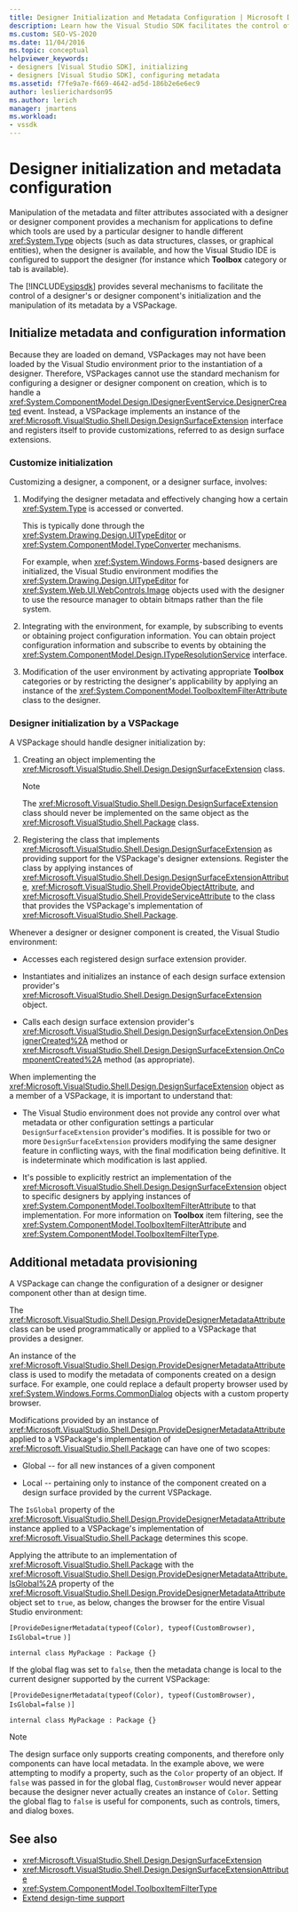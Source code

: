 ```yaml
---
title: Designer Initialization and Metadata Configuration | Microsoft Docs
description: Learn how the Visual Studio SDK facilitates the control of a designer's or designer component's initialization and its metadata by a VSPackage.
ms.custom: SEO-VS-2020
ms.date: 11/04/2016
ms.topic: conceptual
helpviewer_keywords:
- designers [Visual Studio SDK], initializing
- designers [Visual Studio SDK], configuring metadata
ms.assetid: f7fe9a7e-f669-4642-ad5d-186b2e6e6ec9
author: leslierichardson95
ms.author: lerich
manager: jmartens
ms.workload:
- vssdk
---
```

# Designer initialization and metadata configuration

Manipulation of the metadata and filter attributes associated with a designer or designer component provides a mechanism for applications to define which tools are used by a particular designer to handle different <xref:System.Type> objects (such as data structures, classes, or graphical entities), when the designer is available, and how the Visual Studio IDE is configured to support the designer (for instance which **Toolbox** category or tab is available).

The [!INCLUDE[vsipsdk](../extensibility/includes/vsipsdk_md.md)] provides several mechanisms to facilitate the control of a designer's or designer component's initialization and the manipulation of its metadata by a VSPackage.

## Initialize metadata and configuration information
 Because they are loaded on demand, VSPackages may not have been loaded by the Visual Studio environment prior to the instantiation of a designer. Therefore, VSPackages cannot use the standard mechanism for configuring a designer or designer component on creation, which is to handle a <xref:System.ComponentModel.Design.IDesignerEventService.DesignerCreated> event. Instead, a VSPackage implements an instance of the <xref:Microsoft.VisualStudio.Shell.Design.DesignSurfaceExtension> interface and  registers itself to provide customizations, referred to as design surface extensions.

### Customize initialization

Customizing a designer, a component, or a designer surface, involves:

1. Modifying the designer metadata and effectively changing how a certain <xref:System.Type> is accessed or converted.

    This is typically done through the <xref:System.Drawing.Design.UITypeEditor> or <xref:System.ComponentModel.TypeConverter> mechanisms.

    For example, when <xref:System.Windows.Forms>-based designers are initialized, the Visual Studio environment modifies the <xref:System.Drawing.Design.UITypeEditor> for <xref:System.Web.UI.WebControls.Image> objects used with the designer to use the resource manager to obtain bitmaps rather than the file system.

2. Integrating with the environment, for example, by subscribing to events or obtaining project configuration information. You can obtain project configuration information and subscribe to events by obtaining the <xref:System.ComponentModel.Design.ITypeResolutionService> interface.

3. Modification of the user environment by activating appropriate **Toolbox** categories or by restricting the designer's applicability by applying an instance of the <xref:System.ComponentModel.ToolboxItemFilterAttribute> class to the designer.

### Designer initialization by a VSPackage

A VSPackage should handle designer initialization by:

1. Creating an object implementing the <xref:Microsoft.VisualStudio.Shell.Design.DesignSurfaceExtension> class.

   > [!NOTE]
   > The <xref:Microsoft.VisualStudio.Shell.Design.DesignSurfaceExtension> class should never be implemented on the same object as the <xref:Microsoft.VisualStudio.Shell.Package> class.

2. Registering the class that implements <xref:Microsoft.VisualStudio.Shell.Design.DesignSurfaceExtension> as providing support for the VSPackage's designer extensions. Register the class by applying instances of  <xref:Microsoft.VisualStudio.Shell.Design.DesignSurfaceExtensionAttribute>, <xref:Microsoft.VisualStudio.Shell.ProvideObjectAttribute>, and <xref:Microsoft.VisualStudio.Shell.ProvideServiceAttribute> to the class that provides the VSPackage's implementation of <xref:Microsoft.VisualStudio.Shell.Package>.

Whenever a designer or designer component is created, the Visual Studio environment:

- Accesses each registered design surface extension provider.

- Instantiates and initializes an instance of each design surface extension provider's <xref:Microsoft.VisualStudio.Shell.Design.DesignSurfaceExtension> object.

- Calls each design surface extension provider's <xref:Microsoft.VisualStudio.Shell.Design.DesignSurfaceExtension.OnDesignerCreated%2A> method or <xref:Microsoft.VisualStudio.Shell.Design.DesignSurfaceExtension.OnComponentCreated%2A> method (as appropriate).

When implementing the <xref:Microsoft.VisualStudio.Shell.Design.DesignSurfaceExtension> object as a member of a VSPackage, it is important to understand that:

- The Visual Studio environment does not provide any control over what metadata or other configuration settings a particular `DesignSurfaceExtension` provider's modifies. It is possible for two or more `DesignSurfaceExtension` providers modifying the same designer feature in conflicting ways, with the final modification being definitive. It is indeterminate which modification is last applied.

- It's possible to explicitly restrict an implementation of the <xref:Microsoft.VisualStudio.Shell.Design.DesignSurfaceExtension> object to specific designers by applying instances of <xref:System.ComponentModel.ToolboxItemFilterAttribute> to that implementation. For more information on **Toolbox** item filtering, see the <xref:System.ComponentModel.ToolboxItemFilterAttribute> and <xref:System.ComponentModel.ToolboxItemFilterType>.

## Additional metadata provisioning

A VSPackage can change the configuration of a designer or designer component other than at design time.

The <xref:Microsoft.VisualStudio.Shell.Design.ProvideDesignerMetadataAttribute> class can be used programmatically or applied to a VSPackage that provides a designer.

An instance of the <xref:Microsoft.VisualStudio.Shell.Design.ProvideDesignerMetadataAttribute> class is used to modify the metadata of components created on a design surface. For example, one could replace a default property browser used by <xref:System.Windows.Forms.CommonDialog> objects with a custom property browser.

Modifications provided by an instance of <xref:Microsoft.VisualStudio.Shell.Design.ProvideDesignerMetadataAttribute> applied to a VSPackage's implementation of <xref:Microsoft.VisualStudio.Shell.Package> can have one of two scopes:

- Global -- for all new instances of a given component

- Local -- pertaining only to instance of the component created on a design surface provided by the current VSPackage.

The `IsGlobal` property of the <xref:Microsoft.VisualStudio.Shell.Design.ProvideDesignerMetadataAttribute> instance applied to a VSPackage's implementation of <xref:Microsoft.VisualStudio.Shell.Package> determines this scope.

Applying the attribute to an implementation of <xref:Microsoft.VisualStudio.Shell.Package> with the <xref:Microsoft.VisualStudio.Shell.Design.ProvideDesignerMetadataAttribute.IsGlobal%2A> property of the <xref:Microsoft.VisualStudio.Shell.Design.ProvideDesignerMetadataAttribute> object set to `true`, as below, changes the browser for the entire Visual Studio environment:

`[ProvideDesignerMetadata(typeof(Color), typeof(CustomBrowser),`   `IsGlobal=true`  `)]`

`internal class MyPackage : Package {}`

If the global flag was set to `false`, then the metadata change is local to the current designer supported by the current VSPackage:

`[ProvideDesignerMetadata(typeof(Color), typeof(CustomBrowser),`   `IsGlobal=false`  `)]`

`internal class MyPackage : Package {}`

> [!NOTE]
> The design surface only supports creating components, and therefore only components can have local metadata. In the example above, we were attempting to modify a property, such as the `Color` property of an object. If `false` was passed in for the global flag, `CustomBrowser` would never appear because the designer never actually creates an instance of `Color`. Setting the global flag to `false` is useful for components, such as controls, timers, and dialog boxes.

## See also

- <xref:Microsoft.VisualStudio.Shell.Design.DesignSurfaceExtension>
- <xref:Microsoft.VisualStudio.Shell.Design.DesignSurfaceExtensionAttribute>
- <xref:System.ComponentModel.ToolboxItemFilterType>
- [Extend design-time support](/previous-versions/37899azc(v=vs.140))